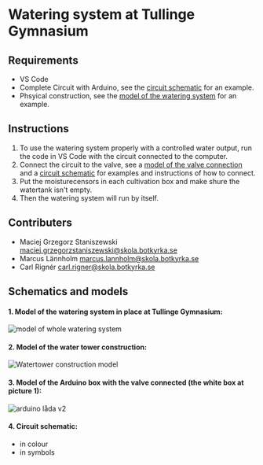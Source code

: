 # Watering system at Tullinge Gymnasium

## Requirements
* VS Code
* Complete Circuit with Arduino, see the [circuit schematic](https://github.com/tullinge/watering-system/blob/master/README.md#4-circuit-schematic) for an example.
* Phsyical construction, see the [model of the watering system](https://github.com/tullinge/watering-system/blob/master/README.md#schematics-and-models) for an example.

## Instructions
1. To use the watering system properly with a controlled water output, run the code in VS Code with the circuit connected to the computer.
2. Connect the circuit to the valve, see a [model of the valve connection](https://github.com/tullinge/watering-system/blob/master/README.md#3-model-of-the-arduino-box-with-the-valve-connected-the-white-box-at-picture-1) and a [circuit schematic](https://github.com/tullinge/watering-system/blob/master/README.md#4-circuit-schematic) for examples and instructions of how to connect.
3. Put the moisturecensors in each cultivation box and make shure the watertank isn't empty.
4. Then the watering system will run by itself.

## Contributers
* Maciej Grzegorz Staniszewski maciej.grzegorzstaniszewski@skola.botkyrka.se
* Marcus Lännholm marcus.lannholm@skola.botkyrka.se
* Carl Rignér carl.rigner@skola.botkyrka.se

## Schematics and models
#### 1. Model of the watering system in place at Tullinge Gymnasium:
![model of whole watering system](https://user-images.githubusercontent.com/62376944/80419396-5eeb9680-88d9-11ea-9179-14effc18067e.jpg)

#### 2. Model of the water tower construction:
![Watertower construction model](https://user-images.githubusercontent.com/62376944/80419428-6e6adf80-88d9-11ea-9922-7097ab1123a0.jpg)

#### 3. Model of the Arduino box with the valve connected (the white box at picture 1):
![arduino låda v2](https://user-images.githubusercontent.com/62376944/80630658-d85bc400-8a54-11ea-8709-cd1887b3dcff.jpg)

#### 4. Circuit schematic:
- in colour
- in symbols
